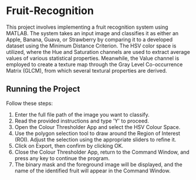 # Fruit-Recognition
This project involves implementing a fruit recognition system using MATLAB. The system takes an input image and classifies it as either an Apple, Banana, Guava, or Strawberry by comparing it to a developed dataset using the Minimum Distance Criterion. The HSV color space is utilized, where the Hue and Saturation channels are used to extract average values of various statistical properties. Meanwhile, the Value channel is employed to create a texture map through the Gray Level Co-occurrence Matrix (GLCM), from which several textural properties are derived.

## Running the Project
Follow these steps:
1. Enter the full file path of the image you want to classify.
2. Read the provided instructions and type 'Y' to proceed.
3. Open the Colour Thresholder App and select the HSV Colour Space.
4. Use the polygon selection tool to draw around the Region of Interest (ROI). Adjust the selection using the appropriate sliders to refine it.
5. Click on Export, then confirm by clicking OK.
6. Close the Colour Thresholder App, return to the Command Window, and press any key to continue the program.
7. The binary mask and the foreground image will be displayed, and the name of the identified fruit will appear in the Command Window.
